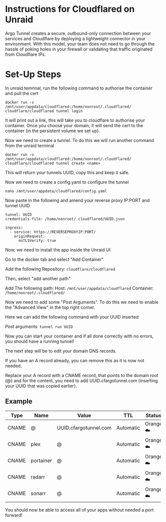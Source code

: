 # Instructions for Cloudflared on Unraid

Argo Tunnel creates a secure, outbound-only connection between your services and Cloudflare by deploying a lightweight connector in your environment. With this model, your team does not need to go through the hassle of poking holes in your firewall or validating that traffic originated from Cloudflare IPs.

# Set-Up Steps

In unraid temrinal, run the following command to authorise the container and pull the cert

```
docker run -v /mnt/user/appdata/cloudflared:/home/nonroot/.cloudflared/ cloudflare/cloudflared tunnel login 
```
It will print out a link, this will take you to cloudflare to authorise your container. Once you choose your domain, it will send the cert to the container (in the persistent volume we set up).

Now we need to create a tunnel. To do this we will run another command from the unraid terminal

```
docker run -v /mnt/user/appdata/cloudflared:/home/nonroot/.cloudflared/ cloudflare/cloudflared tunnel create <name>
```

This will return your tunnels UUID, copy this and keep it safe.

Now we need to create a config.yaml to configure the tunnel

```
nano /mnt/user/appdata/cloudflared/config.yaml
```
Now paste in the following and amend your reverse proxy IP:PORT and tunnel UUID

```
tunnel: UUID
credentials-file: /home/nonroot/.cloudflared/UUID.json

ingress:
  - service: https://REVERSEPROXYIP:PORT/
    originRequest:
      noTLSVerify: true
```
Now, we need to install the app inside the Unraid UI.

Go to the docker tab and select "Add Container"

Add the following Repository: ``cloudflare/cloudflared``

Then, select "add another path" 

Add The following path: 
Host:  ``/mnt/user/appdata/cloudflared``
Container: ``/home/nonroot/.cloudflared/``

Now we need to add some "Post Arguments". To do this we need to enable the "Advanced View" in the top right corner.

Here we can add the following command with your UUID inserted

Post arguments: 
```tunnel run UUID```

Now you can start your container and if all done correctly with no errors, you should have a running tunnel!

The next step will be to edit your domain DNS records.

If you have an A record already, you can remove this as it is now not needed.

Replace your A record with a CNAME record, that points to the domain root (@) and for the content, you need to add UUID.cfargotunnel.com (inserting your UUID that was copied earlier).
  
## Example
  
|Type|Name|Value|TTL|Status|
| --- | --- | --- | --- | --- |
|CNAME|@|UUID.cfargotunnel.com|Automatic|Orange ☁️|
|CNAME|plex|@|Automatic|Orange ☁️|
|CNAME|portainer|@|Automatic|Orange ☁️|
|CNAME|radarr|@|Automatic|Orange ☁️|
|CNAME|sonarr|@|Automatic|Orange ☁️|
  
You should now be able to access all of your apps without needed a port forward!
